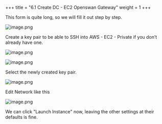 +++
title = "6.1 Create DC - EC2 Openswan Gateway"
weight = 1
+++


This form is quite long, so we will fill it out step by step.


![image.png](/images/004-iv-setup-vpc-dc-resources/006-6-ec2-dc-ec2-openswan-gateway/20-438515-image.png)


Create a key pair to be able to SSH into AWS - EC2 - Private if you don’t already have one.


![image.png](/images/004-iv-setup-vpc-dc-resources/006-6-ec2-dc-ec2-openswan-gateway/20-416502-image.png)


![image.png](/images/004-iv-setup-vpc-dc-resources/006-6-ec2-dc-ec2-openswan-gateway/20-807063-image.png)


Select the newly created key pair.


![image.png](/images/004-iv-setup-vpc-dc-resources/006-6-ec2-dc-ec2-openswan-gateway/20-781769-image.png)


Edit Network like this


![image.png](/images/004-iv-setup-vpc-dc-resources/006-6-ec2-dc-ec2-openswan-gateway/20-486498-image.png)


We can click "Launch Instance" now, leaving the other settings at their defaults is fine.


